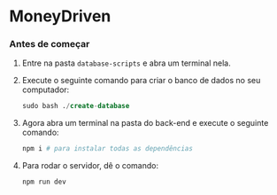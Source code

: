 # MoneyDriven

### Antes de começar

1. Entre na pasta `database-scripts` e abra um terminal nela.
        
2. Execute o seguinte comando para criar o banco de dados no seu computador:
        
    ```sql
    sudo bash ./create-database
    ```
        
3. Agora abra um terminal na pasta do back-end e execute o seguinte comando:
        
    ```bash
    npm i # para instalar todas as dependências
    ```

4. Para rodar o servidor, dê o comando:
        
    ```bash
    npm run dev
    ```